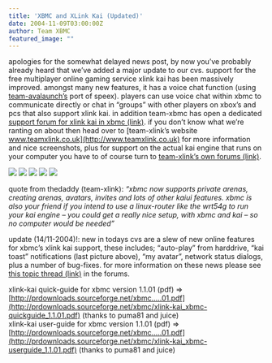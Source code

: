 ```yaml
---
title: 'XBMC and XLink Kai (Updated)'
date: 2004-11-09T03:00:00Z
author: Team XBMC
featured_image: ""
---
```

apologies for the somewhat delayed news post, by now you’ve probably already heard that we’ve added a major update to our cvs. support for the free multiplayer online gaming service xlink kai has been massively improved. amongst many new features, it has a voice chat function (using [team-avalaunch’s](http://www.teamavalaunch.com/) port of speex). players can use voice chat within xbmc to communicate directly or chat in “groups” with other players on xbox’s and pcs that also support xlink kai. in addition team-xbmc has open a dedicated [support forum for xlink kai in xbmc (link)](http://www.xboxmediaplayer.de/cgi-bin/forums/ikonboard.pl?act=sf;f=23). if you don’t know what we’re ranting on about then head over to [team-xlink’s website www.teamxlink.co.uk](http://www.teamxlink.co.uk) for more information and nice screenshots, plus for support on the actual kai engine that runs on your computer you have to of course turn to [team-xlink’s own forums (link)](http://www.teamxlink.co.uk).

 [![](http://www.xboxmediacenter.com/imgs/kai/xbmckai01small.gif)](http://www.xboxmediacenter.com/imgs/kai/xbmckai01.gif) [![](http://www.xboxmediacenter.com/imgs/kai/xbmckai02small.gif)](http://www.xboxmediacenter.com/imgs/kai/xbmckai02.gif) [![](http://www.xboxmediacenter.com/imgs/kai/xbmckai03small.gif)](http://www.xboxmediacenter.com/imgs/kai/xbmckai03.gif) [![](http://www.xboxmediacenter.com/imgs/kai/xbmckai04small.gif)](http://www.xboxmediacenter.com/imgs/kai/xbmckai04.gif) [![](http://www.xboxmediacenter.com/imgs/kai/xbmckai05_small.gif)](http://www.xboxmediacenter.com/imgs/kai/xbmckai05.gif)

 quote from thedaddy (team-xlink): *“xbmc now supports private arenas, creating arenas, avatars, invites and lots of other kaiui features. xbmc is also your friend if you intend to use a linux-router like the wrt54g to run your kai engine – you could get a really nice setup, with xbmc and kai – so no computer would be needed”*

 update (14/11-2004)!: new in todays cvs are a slew of new online features for xbmc’s xlink kai support, these includes; “auto-play” from harddrive, “kai toast” notifications (last picture above), “my avatar”, network status dialogs, plus a number of bug-fixes. for more information on these news please see [this topic thread (link)](http://www.xboxmediaplayer.de/cgi-bin/forums/ikonboard.pl?act=st;f=23;t=7850) in the forums.

 xlink-kai quick-guide for xbmc version 1.1.01 (pdf) =\> [http://prdownloads.sourceforge.net/xbmc…..01.pdf](http://prdownloads.sourceforge.net/xbmc/xlink-kai_xbmc-quickguide_1.1.01.pdf) (thanks to puma81 and juice)  
 xlink-kai user-guide for xbmc version 1.1.01 (pdf) =\>[http://prdownloads.sourceforge.net/xbmc…..01.pdf](http://prdownloads.sourceforge.net/xbmc/xlink-kai_xbmc-userguide_1.1.01.pdf) (thanks to puma81 and juice)

 